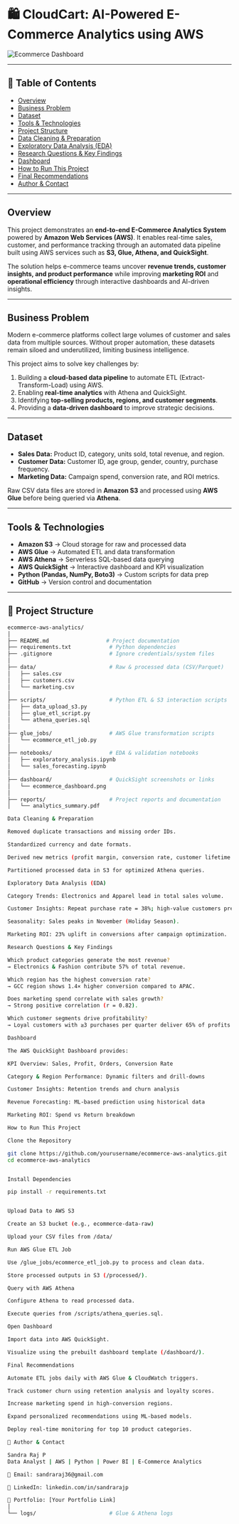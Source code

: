 # 🛍️ CloudCart: AI-Powered E-Commerce Analytics using AWS  

![Ecommerce Dashboard](https://github.com/user-attachments/assets/ecommerce-dashboard-preview.png)  

---

## 📌 Table of Contents  
- [Overview](#overview)  
- [Business Problem](#business-problem)  
- [Dataset](#dataset)  
- [Tools & Technologies](#tools--technologies)  
- [Project Structure](#project-structure)  
- [Data Cleaning & Preparation](#data-cleaning--preparation)  
- [Exploratory Data Analysis (EDA)](#exploratory-data-analysis-eda)  
- [Research Questions & Key Findings](#research-questions--key-findings)  
- [Dashboard](#dashboard)  
- [How to Run This Project](#how-to-run-this-project)  
- [Final Recommendations](#final-recommendations)  
- [Author & Contact](#author--contact)  

---

## Overview  
This project demonstrates an **end-to-end E-Commerce Analytics System** powered by **Amazon Web Services (AWS)**. It enables real-time sales, customer, and performance tracking through an automated data pipeline built using AWS services such as **S3, Glue, Athena, and QuickSight**.  

The solution helps e-commerce teams uncover **revenue trends, customer insights, and product performance** while improving **marketing ROI** and **operational efficiency** through interactive dashboards and AI-driven insights.  

---

## Business Problem  
Modern e-commerce platforms collect large volumes of customer and sales data from multiple sources. Without proper automation, these datasets remain siloed and underutilized, limiting business intelligence.  

This project aims to solve key challenges by:  
1. Building a **cloud-based data pipeline** to automate ETL (Extract-Transform-Load) using AWS.  
2. Enabling **real-time analytics** with Athena and QuickSight.  
3. Identifying **top-selling products, regions, and customer segments**.  
4. Providing a **data-driven dashboard** to improve strategic decisions.  

---

## Dataset  
- **Sales Data:** Product ID, category, units sold, total revenue, and region.  
- **Customer Data:** Customer ID, age group, gender, country, purchase frequency.  
- **Marketing Data:** Campaign spend, conversion rate, and ROI metrics.  

Raw CSV data files are stored in **Amazon S3** and processed using **AWS Glue** before being queried via **Athena**.  

---

## Tools & Technologies  
- **Amazon S3** → Cloud storage for raw and processed data  
- **AWS Glue** → Automated ETL and data transformation  
- **AWS Athena** → Serverless SQL-based data querying  
- **AWS QuickSight** → Interactive dashboard and KPI visualization  
- **Python (Pandas, NumPy, Boto3)** → Custom scripts for data prep  
- **GitHub** → Version control and documentation  

---

## 📂 Project Structure  

```bash
ecommerce-aws-analytics/
│
├── README.md                  # Project documentation
├── requirements.txt            # Python dependencies
├── .gitignore                  # Ignore credentials/system files
│
├── data/                       # Raw & processed data (CSV/Parquet)
│   ├── sales.csv
│   ├── customers.csv
│   └── marketing.csv
│
├── scripts/                    # Python ETL & S3 interaction scripts
│   ├── data_upload_s3.py
│   ├── glue_etl_script.py
│   └── athena_queries.sql
│
├── glue_jobs/                  # AWS Glue transformation scripts
│   └── ecommerce_etl_job.py
│
├── notebooks/                  # EDA & validation notebooks
│   ├── exploratory_analysis.ipynb
│   └── sales_forecasting.ipynb
│
├── dashboard/                  # QuickSight screenshots or links
│   └── ecommerce_dashboard.png
│
├── reports/                    # Project reports and documentation
│   └── analytics_summary.pdf

Data Cleaning & Preparation

Removed duplicate transactions and missing order IDs.

Standardized currency and date formats.

Derived new metrics (profit margin, conversion rate, customer lifetime value).

Partitioned processed data in S3 for optimized Athena queries.

Exploratory Data Analysis (EDA)

Category Trends: Electronics and Apparel lead in total sales volume.

Customer Insights: Repeat purchase rate = 38%; high-value customers prefer Express Delivery.

Seasonality: Sales peaks in November (Holiday Season).

Marketing ROI: 23% uplift in conversions after campaign optimization.

Research Questions & Key Findings

Which product categories generate the most revenue?
→ Electronics & Fashion contribute 57% of total revenue.

Which region has the highest conversion rate?
→ GCC region shows 1.4× higher conversion compared to APAC.

Does marketing spend correlate with sales growth?
→ Strong positive correlation (r = 0.82).

Which customer segments drive profitability?
→ Loyal customers with ≥3 purchases per quarter deliver 65% of profits.

Dashboard

The AWS QuickSight Dashboard provides:

KPI Overview: Sales, Profit, Orders, Conversion Rate

Category & Region Performance: Dynamic filters and drill-downs

Customer Insights: Retention trends and churn analysis

Revenue Forecasting: ML-based prediction using historical data

Marketing ROI: Spend vs Return breakdown

How to Run This Project

Clone the Repository

git clone https://github.com/yourusername/ecommerce-aws-analytics.git
cd ecommerce-aws-analytics


Install Dependencies

pip install -r requirements.txt


Upload Data to AWS S3

Create an S3 bucket (e.g., ecommerce-data-raw)

Upload your CSV files from /data/

Run AWS Glue ETL Job

Use /glue_jobs/ecommerce_etl_job.py to process and clean data.

Store processed outputs in S3 (/processed/).

Query with AWS Athena

Configure Athena to read processed data.

Execute queries from /scripts/athena_queries.sql.

Open Dashboard

Import data into AWS QuickSight.

Visualize using the prebuilt dashboard template (/dashboard/).

Final Recommendations

Automate ETL jobs daily with AWS Glue & CloudWatch triggers.

Track customer churn using retention analysis and loyalty scores.

Increase marketing spend in high-conversion regions.

Expand personalized recommendations using ML-based models.

Deploy real-time monitoring for top 10 product categories.

👤 Author & Contact

Sandra Raj P
Data Analyst | AWS | Python | Power BI | E-Commerce Analytics

📧 Email: sandraraj36@gmail.com

🔗 LinkedIn: linkedin.com/in/sandrarajp

📂 Portfolio: [Your Portfolio Link]
│
└── logs/                       # Glue & Athena logs
